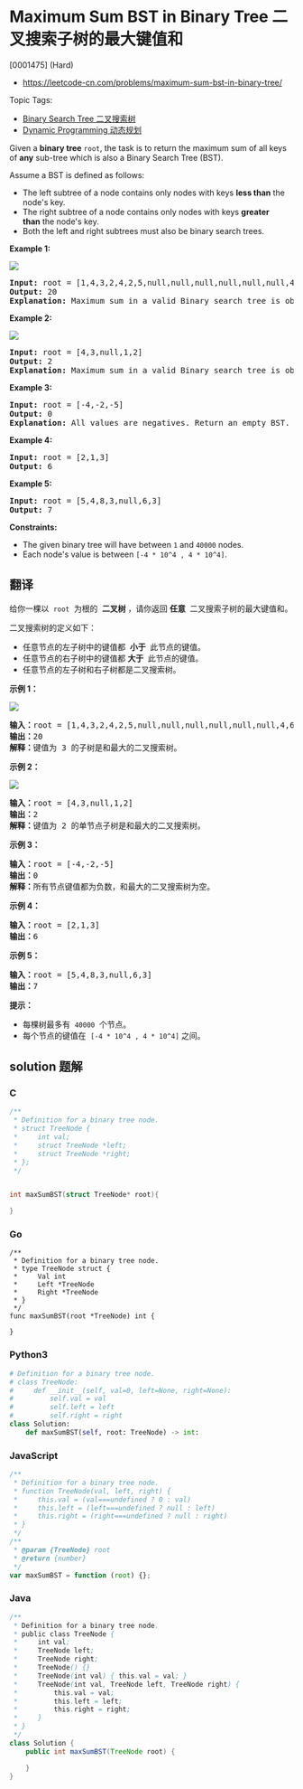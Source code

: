 # Maximum Sum BST in Binary Tree 二叉搜索子树的最大键值和

[0001475] (Hard)

- https://leetcode-cn.com/problems/maximum-sum-bst-in-binary-tree/

Topic Tags:

- [Binary Search Tree 二叉搜索树](https://leetcode-cn.com/tag/binary-search-tree/)
- [Dynamic Programming 动态规划](https://leetcode-cn.com/tag/dynamic-programming/)

Given a **binary tree** `root`, the task is to return the maximum sum of all keys of **any** sub-tree which is also a Binary Search Tree (BST).

Assume a BST is defined as follows:

- The left subtree of a node contains only nodes with keys **less than** the node's key.
- The right subtree of a node contains only nodes with keys **greater than** the node's key.
- Both the left and right subtrees must also be binary search trees.

**Example 1:**

![](https://assets.leetcode.com/uploads/2020/01/30/sample_1_1709.png)

<pre><strong>Input:</strong> root = [1,4,3,2,4,2,5,null,null,null,null,null,null,4,6]
<strong>Output:</strong> 20
<strong>Explanation:</strong> Maximum sum in a valid Binary search tree is obtained in root node with key equal to 3.
</pre>

**Example 2:**

![](https://assets.leetcode.com/uploads/2020/01/30/sample_2_1709.png)

<pre><strong>Input:</strong> root = [4,3,null,1,2]
<strong>Output:</strong> 2
<strong>Explanation:</strong> Maximum sum in a valid Binary search tree is obtained in a single root node with key equal to 2.
</pre>

**Example 3:**

<pre><strong>Input:</strong> root = [-4,-2,-5]
<strong>Output:</strong> 0
<strong>Explanation:</strong> All values are negatives. Return an empty BST.
</pre>

**Example 4:**

<pre><strong>Input:</strong> root = [2,1,3]
<strong>Output:</strong> 6
</pre>

**Example 5:**

<pre><strong>Input:</strong> root = [5,4,8,3,null,6,3]
<strong>Output:</strong> 7
</pre>

**Constraints:**

- The given binary tree will have between `1` and `40000` nodes.
- Each node's value is between `[-4 * 10^4 , 4 * 10^4]`.

## 翻译

给你一棵以  `root`  为根的  **二叉树** ，请你返回 **任意**  二叉搜索子树的最大键值和。

二叉搜索树的定义如下：

- 任意节点的左子树中的键值都  **小于**  此节点的键值。
- 任意节点的右子树中的键值都 **大于**  此节点的键值。
- 任意节点的左子树和右子树都是二叉搜索树。

**示例 1：**

![](https://assets.leetcode-cn.com/aliyun-lc-upload/uploads/2020/03/07/sample_1_1709.png)

<pre><strong>输入：</strong>root = [1,4,3,2,4,2,5,null,null,null,null,null,null,4,6]
<strong>输出：</strong>20
<strong>解释：</strong>键值为 3 的子树是和最大的二叉搜索树。
</pre>

**示例 2：**

![](https://assets.leetcode-cn.com/aliyun-lc-upload/uploads/2020/03/07/sample_2_1709.png)

<pre><strong>输入：</strong>root = [4,3,null,1,2]
<strong>输出：</strong>2
<strong>解释：</strong>键值为 2 的单节点子树是和最大的二叉搜索树。
</pre>

**示例 3：**

<pre><strong>输入：</strong>root = [-4,-2,-5]
<strong>输出：</strong>0
<strong>解释：</strong>所有节点键值都为负数，和最大的二叉搜索树为空。
</pre>

**示例 4：**

<pre><strong>输入：</strong>root = [2,1,3]
<strong>输出：</strong>6
</pre>

**示例 5：**

<pre><strong>输入：</strong>root = [5,4,8,3,null,6,3]
<strong>输出：</strong>7
</pre>

**提示：**

- 每棵树最多有  `40000`  个节点。
- 每个节点的键值在  `[-4 * 10^4 , 4 * 10^4]` 之间。

## solution 题解

### C

```c
/**
 * Definition for a binary tree node.
 * struct TreeNode {
 *     int val;
 *     struct TreeNode *left;
 *     struct TreeNode *right;
 * };
 */


int maxSumBST(struct TreeNode* root){

}
```

### Go

```golang
/**
 * Definition for a binary tree node.
 * type TreeNode struct {
 *     Val int
 *     Left *TreeNode
 *     Right *TreeNode
 * }
 */
func maxSumBST(root *TreeNode) int {

}
```

### Python3

```python
# Definition for a binary tree node.
# class TreeNode:
#     def __init__(self, val=0, left=None, right=None):
#         self.val = val
#         self.left = left
#         self.right = right
class Solution:
    def maxSumBST(self, root: TreeNode) -> int:

```

### JavaScript

```javascript
/**
 * Definition for a binary tree node.
 * function TreeNode(val, left, right) {
 *     this.val = (val===undefined ? 0 : val)
 *     this.left = (left===undefined ? null : left)
 *     this.right = (right===undefined ? null : right)
 * }
 */
/**
 * @param {TreeNode} root
 * @return {number}
 */
var maxSumBST = function (root) {};
```

### Java

```java
/**
 * Definition for a binary tree node.
 * public class TreeNode {
 *     int val;
 *     TreeNode left;
 *     TreeNode right;
 *     TreeNode() {}
 *     TreeNode(int val) { this.val = val; }
 *     TreeNode(int val, TreeNode left, TreeNode right) {
 *         this.val = val;
 *         this.left = left;
 *         this.right = right;
 *     }
 * }
 */
class Solution {
    public int maxSumBST(TreeNode root) {

    }
}
```

